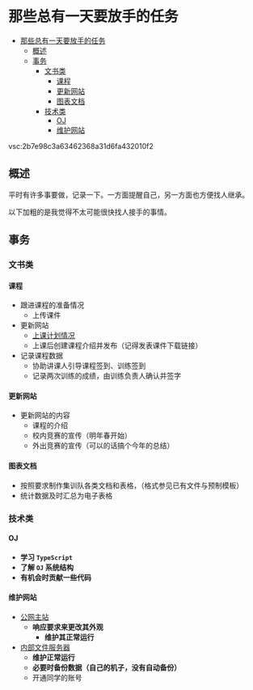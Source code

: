# 那些总有一天要放手的任务

<!-- @import "[TOC]" {cmd="toc" depthFrom=1 depthTo=6 orderedList=false} -->

<!-- code_chunk_output -->

- [那些总有一天要放手的任务](#那些总有一天要放手的任务)
  - [概述](#概述)
  - [事务](#事务)
    - [文书类](#文书类)
      - [课程](#课程)
      - [更新网站](#更新网站)
      - [图表文档](#图表文档)
    - [技术类](#技术类)
      - [OJ](#oj)
      - [维护网站](#维护网站)

<!-- /code_chunk_output -->

vsc:2b7e98c3a63462368a31d6fa432010f2

## 概述

平时有许多事要做，记录一下。一方面提醒自己，另一方面也方便找人继承。

以下加粗的是我觉得不太可能很快找人接手的事情。

## 事务

### 文书类

#### 课程

- 跟进课程的准备情况
  - 上传课件
- 更新网站
  - [上课计划情况](https://nuistcpc.club/thinkspirit-lab-training-plan-2019-2020.html)
  - 上课后创建课程介绍并发布（记得发表课件下载链接）
- 记录课程数据
  - 协助讲课人引导课程签到、训练签到
  - 记录两次训练的成绩，由训练负责人确认并签字

#### 更新网站

- 更新网站的内容
  - 课程的介绍
  - 校内竞赛的宣传（明年春开始）
  - 外出竞赛的宣传（可以的话搞个今年的总结）

#### 图表文档

- 按照要求制作集训队各类文档和表格，（格式参见已有文件与预制模板）
- 统计数据及时汇总为电子表格

### 技术类

#### OJ

- **学习 `TypeScript`**
- **了解 `OJ` 系统结构**
- **有机会时贡献一些代码**

#### 维护网站

- [公网主站](nuistcpc.club)
  - **响应要求来更改其外观**
    - **维护其正常运行**
- [内部文件服务器](https://innerfile.nuistcpc.club)
  - **维护正常运行**
  - **必要时备份数据（自己的机子，没有自动备份）**
  - 开通同学的账号
